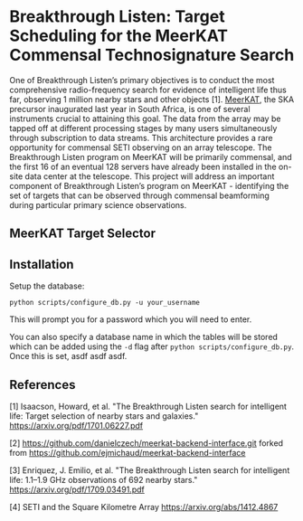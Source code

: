 # Breakthrough Listen: Target Scheduling for the MeerKAT Commensal Technosignature Search

One of Breakthrough Listen’s primary objectives is to conduct the most comprehensive radio-frequency search for evidence of intelligent life thus far, observing 1 million nearby stars and other objects [1]. [MeerKAT](https://www.ska.ac.za/gallery/meerkat/), the SKA precursor inaugurated last year in South Africa, is one of several instruments crucial to attaining this goal. The data from the array may be tapped off at different processing stages by many users simultaneously through subscription to data streams. This architecture provides a rare opportunity for commensal SETI observing on an array telescope. The Breakthrough Listen program on MeerKAT will be primarily commensal, and the first 16 of an eventual 128 servers have already been installed in the on-site data center at the telescope. This project will address an important component of Breakthrough Listen’s program on MeerKAT - identifying the set of targets that can be observed through commensal beamforming during particular primary science observations.

## MeerKAT Target Selector

## Installation

Setup the database:

```
python scripts/configure_db.py -u your_username
```

This will prompt you for a password which you will need to enter.

You can also specify a database name in which the tables will be stored which can be added using the `-d` flag after `python scripts/configure_db.py`. Once this is set, asdf asdf asdf.

## References

[1] Isaacson, Howard, et al. "The Breakthrough Listen search for intelligent life: Target selection of nearby stars and galaxies." https://arxiv.org/pdf/1701.06227.pdf

[2] https://github.com/danielczech/meerkat-backend-interface.git forked from https://github.com/ejmichaud/meerkat-backend-interface

[3] Enriquez, J. Emilio, et al. "The Breakthrough Listen search for intelligent life: 1.1–1.9 GHz observations of 692 nearby stars." https://arxiv.org/pdf/1709.03491.pdf

[4] SETI and the Square Kilometre Array https://arxiv.org/abs/1412.4867
